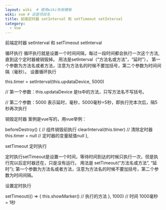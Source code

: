 ```yaml
---
layout: wiki  # 使用wiki布局模板
wiki: vue # 这是项目名
title: 前端定时器 setInterval 和 setTimeout setInterval
category:
  - Vue
---
```


前端定时器 setInterval 和 setTimeout setInterval

循环执行 循环执行就是设置一个时间间隔，每过一段时间都会执行一次这个方法,直到这个定时器被销毁掉。 用法是setInterval（“方法名或方法”，“延时”）， 第一个参数为方法名或者方法，注意为方法名的时候不要加括号，第二个参数为时间间隔（毫秒）。 设置循环执行

  

this.timer = setInterval(this.updataDevice, 5000)

  

// 第一个参数：this.updataDevice 是ts中的方法，只写方法名不写括号。

// 第二个参数：5000 表示延时，毫秒，5000毫秒=5秒，即执行完本次后，隔5秒再次执行

  

销毁定时器 案例是vue写的，用vue举例：

beforeDestroy() { // 组件销毁前执行
clearInterval(this.timer) // 清除定时器
this.timer = null // 定时器的变量赋值null
},

  

setTimeout 定时执行

定时执行setTimeout是设置一个时间，等待时间到达的时候只执行一次，但是执行完以后定时器还在，只是没有运行。 用法是 setTimeout(“方法名或方法”, “延时”); 第一个参数为方法名或者方法，注意为方法名的时候不要加括号，第二个参数为时间间隔。

设置定时执行

setTimeout(() => {
this.showMarker() // 执行的方法
}, 1000) // 时间 1000毫秒 = 1秒